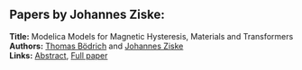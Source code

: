 <h2>Papers by Johannes Ziske:</h2>
<p>
<b>Title:</b> Modelica Models for Magnetic Hysteresis,  Materials and Transformers<br />
<b>Authors:</b> <a href="../authors/author_42.html">Thomas Bödrich</a> and <a href="../authors/author_348.html">Johannes Ziske</a><br />
<b>Links:</b> <a href="../abstracts/abstract_18.pdf">Abstract</a>, <a href="../submissions/ECP14096165_BodrichZiske.pdf">Full paper</a>
</p>